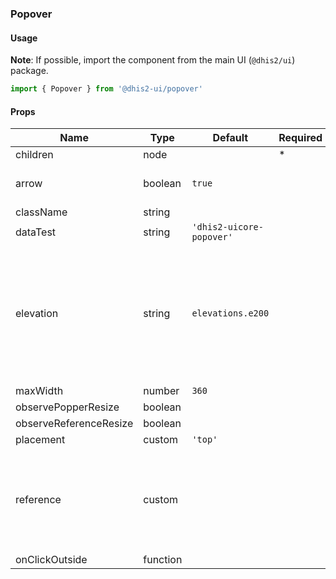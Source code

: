 ### Popover

#### Usage

**Note**: If possible, import the component from the main UI (`@dhis2/ui`) package.

```js
import { Popover } from '@dhis2-ui/popover'
```

#### Props

| Name                   | Type     | Default                  | Required | Description                                                                                   |
| ---------------------- | -------- | ------------------------ | -------- | --------------------------------------------------------------------------------------------- |
| children               | node     |                          | \*       |                                                                                               |
| arrow                  | boolean  | `true`                   |          | Show or hide the arrow                                                                        |
| className              | string   |                          |          |                                                                                               |
| dataTest               | string   | `'dhis2-uicore-popover'` |          |                                                                                               |
| elevation              | string   | `elevations.e200`        |          | Box-shadow to create appearance of elevation. Use `elevations` constants from the UI library. |
| maxWidth               | number   | `360`                    |          |                                                                                               |
| observePopperResize    | boolean  |                          |          |                                                                                               |
| observeReferenceResize | boolean  |                          |          |                                                                                               |
| placement              | custom   | `'top'`                  |          |                                                                                               |
| reference              | custom   |                          |          | A React ref that refers to the element the Popover should position against                    |
| onClickOutside         | function |                          |          |                                                                                               |
